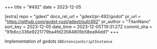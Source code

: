 +++
title = "#492"
date = 2023-12-05

[extra]
repo = "gdext"
docs_rel_url = "gdext/pr-492/godot"
pr_url = "https://github.com/godot-rust/gdext/pull/492"
pr_author = "TitanNano"
sort_key = 2023-12-05
date_time = 2023-12-05T19:31:27Z
commit_sha = "91b6cc336e9221779ba4fd23584805b58ea94dd1"
+++

Implementation of godots `GDExtensionScriptInstance`
